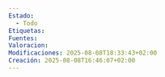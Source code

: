 ```yaml
---
Estado:
  - Todo
Etiquetas: 
Fuentes: 
Valoracion: 
Modificaciones: 2025-08-08T18:33:43+02:00
Creación: 2025-08-08T16:46:07+02:00
---
```

